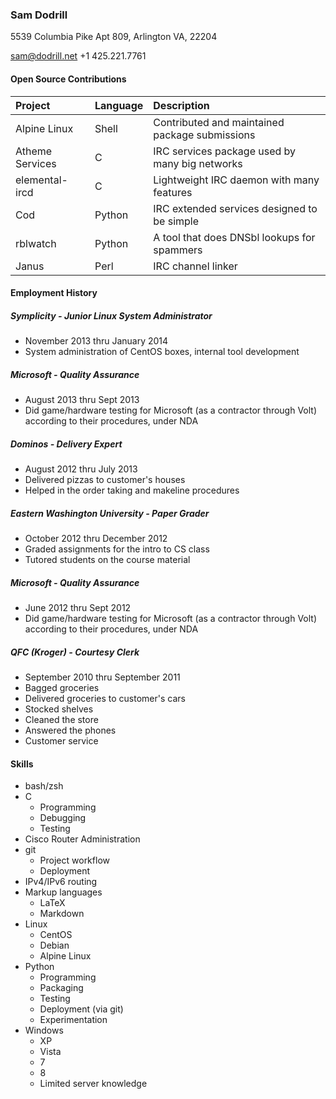 ### Sam Dodrill

5539 Columbia Pike Apt 809, Arlington VA, 22204

<sam@dodrill.net> +1 425.221.7761

#### Open Source Contributions

| Project         | Language | Description                                    |
|:--------------- |:-------- |:---------------------------------------------- |
| Alpine Linux    | Shell    | Contributed and maintained package submissions |
| Atheme Services | C        | IRC services package used by many big networks |
| elemental-ircd  | C        | Lightweight IRC daemon with many features      |
| Cod             | Python   | IRC extended services designed to be simple    |
| rblwatch        | Python   | A tool that does DNSbl lookups for spammers    |
| Janus           | Perl     | IRC channel linker                             |

#### Employment History

##### Symplicity - Junior Linux System Administrator

 - November 2013 thru January 2014
 - System administration of CentOS boxes, internal tool development

##### Microsoft - Quality Assurance

 - August 2013 thru Sept 2013
 - Did game/hardware testing for Microsoft (as a contractor through Volt) 
 according to their procedures, under NDA

##### Dominos - Delivery Expert

 - August 2012 thru July 2013
 - Delivered pizzas to customer's houses
 - Helped in the order taking and makeline procedures

##### Eastern Washington University - Paper Grader

 - October 2012 thru December 2012
 - Graded assignments for the intro to CS class
 - Tutored students on the course material

##### Microsoft - Quality Assurance

 - June 2012 thru Sept 2012
 - Did game/hardware testing for Microsoft (as a contractor through Volt) 
 according to their procedures, under NDA

##### QFC (Kroger) - Courtesy Clerk

 - September 2010 thru September 2011
 - Bagged groceries
 - Delivered groceries to customer's cars
 - Stocked shelves
 - Cleaned the store
 - Answered the phones
 - Customer service

#### Skills

 - bash/zsh
 - C
   - Programming
   - Debugging
   - Testing
 - Cisco Router Administration
 - git
   - Project workflow
   - Deployment
 - IPv4/IPv6 routing
 - Markup languages
   - LaTeX
   - Markdown
 - Linux
   - CentOS
   - Debian
   - Alpine Linux
 - Python
   - Programming
   - Packaging
   - Testing
   - Deployment (via git)
   - Experimentation
 - Windows
   - XP
   - Vista
   - 7
   - 8
   - Limited server knowledge

